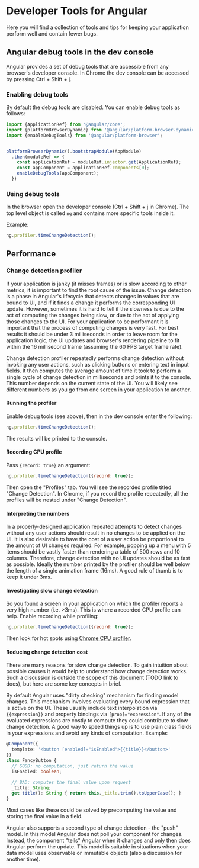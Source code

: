 # Developer Tools for Angular

Here you will find a collection of tools and tips for keeping your application
perform well and contain fewer bugs.

## Angular debug tools in the dev console

Angular provides a set of debug tools that are accessible from any browser's
developer console. In Chrome the dev console can be accessed by pressing
Ctrl + Shift + j.

### Enabling debug tools

By default the debug tools are disabled. You can enable debug tools as follows:

```typescript
import {ApplicationRef} from '@angular/core';
import {platformBrowserDynamic} from '@angular/platform-browser-dynamic';
import {enableDebugTools} from '@angular/platform-browser';


platformBrowserDynamic().bootstrapModule(AppModule)
  .then(moduleRef => {
    const applicationRef = moduleRef.injector.get(ApplicationRef);
    const appComponent = applicationRef.components[0];
    enableDebugTools(appComponent);
  })
```

### Using debug tools

In the browser open the developer console (Ctrl + Shift + j in Chrome). The
top level object is called `ng` and contains more specific tools inside it.

Example:

```javascript
ng.profiler.timeChangeDetection();
```

## Performance

### Change detection profiler

If your application is janky (it misses frames) or is slow according to other
metrics, it is important to find the root cause of the issue. Change detection
is a phase in Angular's lifecycle that detects changes in values that are
bound to UI, and if it finds a change it performs the corresponding UI update.
However, sometimes it is hard to tell if the slowness is due to the act of
computing the changes being slow, or due to the act of applying those changes
to the UI. For your application to be performant it is important that the
process of computing changes is very fast. For best results it should be under
3 milliseconds in order to leave room for the application logic, the UI updates
and browser's rendering pipeline to fit within the 16 millisecond frame
(assuming the 60 FPS target frame rate).

Change detection profiler repeatedly performs change detection without invoking
any user actions, such as clicking buttons or entering text in input fields. It
then computes the average amount of time it took to perform a single cycle of
change detection in milliseconds and prints it to the console. This number
depends on the current state of the UI. You will likely see different numbers
as you go from one screen in your application to another.

#### Running the profiler

Enable debug tools (see above), then in the dev console enter the following:

```javascript
ng.profiler.timeChangeDetection();
```

The results will be printed to the console.

#### Recording CPU profile

Pass `{record: true}` an argument:

```javascript
ng.profiler.timeChangeDetection({record: true});
```

Then open the "Profiles" tab. You will see the recorded profile titled
"Change Detection". In Chrome, if you record the profile repeatedly, all the
profiles will be nested under "Change Detection".

#### Interpreting the numbers

In a properly-designed application repeated attempts to detect changes without
any user actions should result in no changes to be applied on the UI. It is
also desirable to have the cost of a user action be proportional to the amount
of UI changes required. For example, popping up a menu with 5 items should be
vastly faster than rendering a table of 500 rows and 10 columns. Therefore,
change detection with no UI updates should be as fast as possible. Ideally the
number printed by the profiler should be well below the length of a single
animation frame (16ms). A good rule of thumb is to keep it under 3ms.

#### Investigating slow change detection

So you found a screen in your application on which the profiler reports a very
high number (i.e. >3ms). This is where a recorded CPU profile can help. Enable
recording while profiling:

```javascript
ng.profiler.timeChangeDetection({record: true});
```

Then look for hot spots using
[Chrome CPU profiler](https://developer.chrome.com/devtools/docs/cpu-profiling).

#### Reducing change detection cost

There are many reasons for slow change detection. To gain intuition about
possible causes it would help to understand how change detection works. Such a
discussion is outside the scope of this document (TODO link to docs), but here
are some key concepts in brief.

By default Angular uses "dirty checking" mechanism for finding model changes.
This mechanism involves evaluating every bound expression that is active on the
UI. These usually include text interpolation via `{{expression}}` and property
bindings via `[prop]="expression"`. If any of the evaluated expressions are
costly to compute they could contribute to slow change detection. A good way to
speed things up is to use plain class fields in your expressions and avoid any
kinds of computation. Example:

```typescript
@Component({
  template: '<button [enabled]="isEnabled">{{title}}</button>'
})
class FancyButton {
  // GOOD: no computation, just return the value
  isEnabled: boolean;

  // BAD: computes the final value upon request
  _title: String;
  get title(): String { return this._title.trim().toUpperCase(); }
}
```

Most cases like these could be solved by precomputing the value and storing the
final value in a field.

Angular also supports a second type of change detection - the "push" model. In
this model Angular does not poll your component for changes. Instead, the
component "tells" Angular when it changes and only then does Angular perform
the update. This model is suitable in situations when your data model uses
observable or immutable objects (also a discussion for another time).
